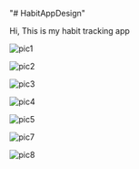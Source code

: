 "# HabitAppDesign" 

Hi, This is my habit tracking app

![pic1](https://github.com/Divyat26/HabitDesign/assets/138781659/49d13b86-c00d-47d3-b143-0fd84625514c)

![pic2](https://github.com/Divyat26/HabitDesign/assets/138781659/ec53e591-b5f3-423a-a728-5c40baf7dc54)

![pic3](https://github.com/Divyat26/HabitDesign/assets/138781659/e4b7417e-3112-4d15-901e-0e6002b0b480)

![pic4](https://github.com/Divyat26/HabitDesign/assets/138781659/604e8002-7166-404d-8ce8-e04f64f812d8)

![pic5](https://github.com/Divyat26/HabitDesign/assets/138781659/f261514e-cefa-4cac-827b-fe88fbdd2b91)

![pic7](https://github.com/Divyat26/HabitDesign/assets/138781659/cbc7c3af-b151-4790-806d-0d58a0217ea4)

![pic8](https://github.com/Divyat26/HabitDesign/assets/138781659/12d27025-037b-4021-b304-1d1e6c5de2d7)

